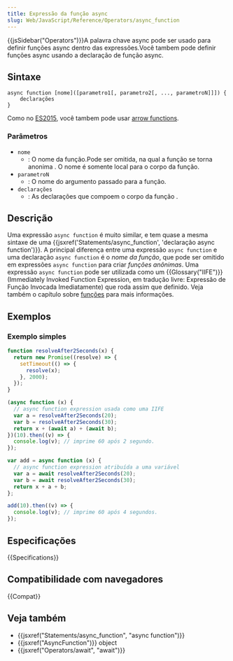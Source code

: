 ```yaml
---
title: Expressão da função async
slug: Web/JavaScript/Reference/Operators/async_function
---
```


{{jsSidebar("Operators")}}A palavra chave async pode ser usado para definir funções async dentro das expressões.Você tambem pode definir funções async usando a declaração de função async.

## Sintaxe

```
async function [nome]([parametro1[, parametro2[, ..., parametroN]]]) {
    declarações
}
```

Como no [ES2015](/pt-BR/docs/), você tambem pode usar [arrow functions](/pt-BR/docs/Web/JavaScript/Reference/Functions/Arrow_functions).

### Parâmetros

- `nome`
  - : O nome da função.Pode ser omitida, na qual a função se torna anonima . O nome é somente local para o corpo da função.
- `parametroN`
  - : O nome do argumento passado para a função.
- `declarações`
  - : As declarações que compoem o corpo da função .

## Descrição

Uma expressão `async function` é muito similar, e tem quase a mesma sintaxe de uma {{jsxref('Statements/async_function', 'declaração async function')}}. A principal diferença entre uma expressão `async function` e uma declaração `async function` é o _nome da função_, que pode ser omitido em expressões `async function` para criar _funções anônimas_. Uma expressão `async function` pode ser utilizada como um {{Glossary("IIFE")}} (Immediately Invoked Function Expression, em tradução livre: Expressão de Função Invocada Imediatamente) que roda assim que definido. Veja também o capítulo sobre [funções](/pt-BR/docs/Web/JavaScript/Reference/Functions) para mais informações.

## Exemplos

### Exemplo simples

```js
function resolveAfter2Seconds(x) {
  return new Promise((resolve) => {
    setTimeout(() => {
      resolve(x);
    }, 2000);
  });
}

(async function (x) {
  // async function expression usada como uma IIFE
  var a = resolveAfter2Seconds(20);
  var b = resolveAfter2Seconds(30);
  return x + (await a) + (await b);
})(10).then((v) => {
  console.log(v); // imprime 60 após 2 segundo.
});

var add = async function (x) {
  // async function expression atribuída a uma variável
  var a = await resolveAfter2Seconds(20);
  var b = await resolveAfter2Seconds(30);
  return x + a + b;
};

add(10).then((v) => {
  console.log(v); // imprime 60 após 4 segundos.
});
```

## Especificações

{{Specifications}}

## Compatibilidade com navegadores

{{Compat}}

## Veja também

- {{jsxref("Statements/async_function", "async function")}}
- {{jsxref("AsyncFunction")}} object
- {{jsxref("Operators/await", "await")}}
